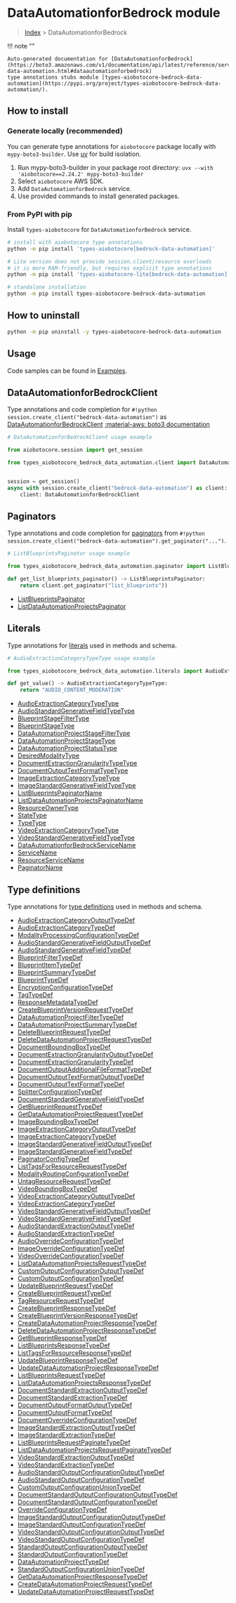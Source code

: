 # DataAutomationforBedrock module

> [Index](../README.md) > DataAutomationforBedrock


!!! note ""

    Auto-generated documentation for [DataAutomationforBedrock](https://boto3.amazonaws.com/v1/documentation/api/latest/reference/services/bedrock-data-automation.html#dataautomationforbedrock)
    type annotations stubs module [types-aiobotocore-bedrock-data-automation](https://pypi.org/project/types-aiobotocore-bedrock-data-automation/).

## How to install

### Generate locally (recommended)

You can generate type annotations for `aiobotocore` package locally with `mypy-boto3-builder`.
Use [uv](https://docs.astral.sh/uv/getting-started/installation/) for build isolation.

1. Run mypy-boto3-builder in your package root directory: `uvx --with 'aiobotocore==2.24.2' mypy-boto3-builder`
1. Select `aiobotocore` AWS SDK.
1. Add `DataAutomationforBedrock` service.
1. Use provided commands to install generated packages.



### From PyPI with pip

Install `types-aiobotocore` for `DataAutomationforBedrock` service.

```bash
# install with aiobotocore type annotations
python -m pip install 'types-aiobotocore[bedrock-data-automation]'

# Lite version does not provide session.client/resource overloads
# it is more RAM-friendly, but requires explicit type annotations
python -m pip install 'types-aiobotocore-lite[bedrock-data-automation]'

# standalone installation
python -m pip install types-aiobotocore-bedrock-data-automation
```



## How to uninstall

```bash
python -m pip uninstall -y types-aiobotocore-bedrock-data-automation
```

## Usage

Code samples can be found in [Examples](./usage.md).

## DataAutomationforBedrockClient

Type annotations and code completion for  `#!python session.create_client("bedrock-data-automation")` as [DataAutomationforBedrockClient](./client.md)
[:material-aws: boto3 documentation](https://boto3.amazonaws.com/v1/documentation/api/latest/reference/services/bedrock-data-automation.html#DataAutomationforBedrock.Client)

```python
# DataAutomationforBedrockClient usage example

from aiobotocore.session import get_session

from types_aiobotocore_bedrock_data_automation.client import DataAutomationforBedrockClient


session = get_session()
async with session.create_client("bedrock-data-automation") as client:
    client: DataAutomationforBedrockClient
```


## Paginators

Type annotations and code completion for
[paginators](./paginators.md)
from `#!python session.create_client("bedrock-data-automation").get_paginator("...")`.

```python
# ListBlueprintsPaginator usage example

from types_aiobotocore_bedrock_data_automation.paginator import ListBlueprintsPaginator

def get_list_blueprints_paginator() -> ListBlueprintsPaginator:
    return client.get_paginator("list_blueprints"))
```

- [ListBlueprintsPaginator](./paginators.md#listblueprintspaginator)
- [ListDataAutomationProjectsPaginator](./paginators.md#listdataautomationprojectspaginator)








## Literals

Type annotations for [literals](./literals.md) used in methods and schema.

```python
# AudioExtractionCategoryTypeType usage example

from types_aiobotocore_bedrock_data_automation.literals import AudioExtractionCategoryTypeType

def get_value() -> AudioExtractionCategoryTypeType:
    return "AUDIO_CONTENT_MODERATION"
```

- [AudioExtractionCategoryTypeType](./literals.md#audioextractioncategorytypetype)
- [AudioStandardGenerativeFieldTypeType](./literals.md#audiostandardgenerativefieldtypetype)
- [BlueprintStageFilterType](./literals.md#blueprintstagefiltertype)
- [BlueprintStageType](./literals.md#blueprintstagetype)
- [DataAutomationProjectStageFilterType](./literals.md#dataautomationprojectstagefiltertype)
- [DataAutomationProjectStageType](./literals.md#dataautomationprojectstagetype)
- [DataAutomationProjectStatusType](./literals.md#dataautomationprojectstatustype)
- [DesiredModalityType](./literals.md#desiredmodalitytype)
- [DocumentExtractionGranularityTypeType](./literals.md#documentextractiongranularitytypetype)
- [DocumentOutputTextFormatTypeType](./literals.md#documentoutputtextformattypetype)
- [ImageExtractionCategoryTypeType](./literals.md#imageextractioncategorytypetype)
- [ImageStandardGenerativeFieldTypeType](./literals.md#imagestandardgenerativefieldtypetype)
- [ListBlueprintsPaginatorName](./literals.md#listblueprintspaginatorname)
- [ListDataAutomationProjectsPaginatorName](./literals.md#listdataautomationprojectspaginatorname)
- [ResourceOwnerType](./literals.md#resourceownertype)
- [StateType](./literals.md#statetype)
- [TypeType](./literals.md#typetype)
- [VideoExtractionCategoryTypeType](./literals.md#videoextractioncategorytypetype)
- [VideoStandardGenerativeFieldTypeType](./literals.md#videostandardgenerativefieldtypetype)
- [DataAutomationforBedrockServiceName](./literals.md#dataautomationforbedrockservicename)
- [ServiceName](./literals.md#servicename)
- [ResourceServiceName](./literals.md#resourceservicename)
- [PaginatorName](./literals.md#paginatorname)




## Type definitions

Type annotations for [type definitions](./type_defs.md) used in methods and schema.

- [AudioExtractionCategoryOutputTypeDef](./type_defs.md#audioextractioncategoryoutputtypedef)
- [AudioExtractionCategoryTypeDef](./type_defs.md#audioextractioncategorytypedef)
- [ModalityProcessingConfigurationTypeDef](./type_defs.md#modalityprocessingconfigurationtypedef)
- [AudioStandardGenerativeFieldOutputTypeDef](./type_defs.md#audiostandardgenerativefieldoutputtypedef)
- [AudioStandardGenerativeFieldTypeDef](./type_defs.md#audiostandardgenerativefieldtypedef)
- [BlueprintFilterTypeDef](./type_defs.md#blueprintfiltertypedef)
- [BlueprintItemTypeDef](./type_defs.md#blueprintitemtypedef)
- [BlueprintSummaryTypeDef](./type_defs.md#blueprintsummarytypedef)
- [BlueprintTypeDef](./type_defs.md#blueprinttypedef)
- [EncryptionConfigurationTypeDef](./type_defs.md#encryptionconfigurationtypedef)
- [TagTypeDef](./type_defs.md#tagtypedef)
- [ResponseMetadataTypeDef](./type_defs.md#responsemetadatatypedef)
- [CreateBlueprintVersionRequestTypeDef](./type_defs.md#createblueprintversionrequesttypedef)
- [DataAutomationProjectFilterTypeDef](./type_defs.md#dataautomationprojectfiltertypedef)
- [DataAutomationProjectSummaryTypeDef](./type_defs.md#dataautomationprojectsummarytypedef)
- [DeleteBlueprintRequestTypeDef](./type_defs.md#deleteblueprintrequesttypedef)
- [DeleteDataAutomationProjectRequestTypeDef](./type_defs.md#deletedataautomationprojectrequesttypedef)
- [DocumentBoundingBoxTypeDef](./type_defs.md#documentboundingboxtypedef)
- [DocumentExtractionGranularityOutputTypeDef](./type_defs.md#documentextractiongranularityoutputtypedef)
- [DocumentExtractionGranularityTypeDef](./type_defs.md#documentextractiongranularitytypedef)
- [DocumentOutputAdditionalFileFormatTypeDef](./type_defs.md#documentoutputadditionalfileformattypedef)
- [DocumentOutputTextFormatOutputTypeDef](./type_defs.md#documentoutputtextformatoutputtypedef)
- [DocumentOutputTextFormatTypeDef](./type_defs.md#documentoutputtextformattypedef)
- [SplitterConfigurationTypeDef](./type_defs.md#splitterconfigurationtypedef)
- [DocumentStandardGenerativeFieldTypeDef](./type_defs.md#documentstandardgenerativefieldtypedef)
- [GetBlueprintRequestTypeDef](./type_defs.md#getblueprintrequesttypedef)
- [GetDataAutomationProjectRequestTypeDef](./type_defs.md#getdataautomationprojectrequesttypedef)
- [ImageBoundingBoxTypeDef](./type_defs.md#imageboundingboxtypedef)
- [ImageExtractionCategoryOutputTypeDef](./type_defs.md#imageextractioncategoryoutputtypedef)
- [ImageExtractionCategoryTypeDef](./type_defs.md#imageextractioncategorytypedef)
- [ImageStandardGenerativeFieldOutputTypeDef](./type_defs.md#imagestandardgenerativefieldoutputtypedef)
- [ImageStandardGenerativeFieldTypeDef](./type_defs.md#imagestandardgenerativefieldtypedef)
- [PaginatorConfigTypeDef](./type_defs.md#paginatorconfigtypedef)
- [ListTagsForResourceRequestTypeDef](./type_defs.md#listtagsforresourcerequesttypedef)
- [ModalityRoutingConfigurationTypeDef](./type_defs.md#modalityroutingconfigurationtypedef)
- [UntagResourceRequestTypeDef](./type_defs.md#untagresourcerequesttypedef)
- [VideoBoundingBoxTypeDef](./type_defs.md#videoboundingboxtypedef)
- [VideoExtractionCategoryOutputTypeDef](./type_defs.md#videoextractioncategoryoutputtypedef)
- [VideoExtractionCategoryTypeDef](./type_defs.md#videoextractioncategorytypedef)
- [VideoStandardGenerativeFieldOutputTypeDef](./type_defs.md#videostandardgenerativefieldoutputtypedef)
- [VideoStandardGenerativeFieldTypeDef](./type_defs.md#videostandardgenerativefieldtypedef)
- [AudioStandardExtractionOutputTypeDef](./type_defs.md#audiostandardextractionoutputtypedef)
- [AudioStandardExtractionTypeDef](./type_defs.md#audiostandardextractiontypedef)
- [AudioOverrideConfigurationTypeDef](./type_defs.md#audiooverrideconfigurationtypedef)
- [ImageOverrideConfigurationTypeDef](./type_defs.md#imageoverrideconfigurationtypedef)
- [VideoOverrideConfigurationTypeDef](./type_defs.md#videooverrideconfigurationtypedef)
- [ListDataAutomationProjectsRequestTypeDef](./type_defs.md#listdataautomationprojectsrequesttypedef)
- [CustomOutputConfigurationOutputTypeDef](./type_defs.md#customoutputconfigurationoutputtypedef)
- [CustomOutputConfigurationTypeDef](./type_defs.md#customoutputconfigurationtypedef)
- [UpdateBlueprintRequestTypeDef](./type_defs.md#updateblueprintrequesttypedef)
- [CreateBlueprintRequestTypeDef](./type_defs.md#createblueprintrequesttypedef)
- [TagResourceRequestTypeDef](./type_defs.md#tagresourcerequesttypedef)
- [CreateBlueprintResponseTypeDef](./type_defs.md#createblueprintresponsetypedef)
- [CreateBlueprintVersionResponseTypeDef](./type_defs.md#createblueprintversionresponsetypedef)
- [CreateDataAutomationProjectResponseTypeDef](./type_defs.md#createdataautomationprojectresponsetypedef)
- [DeleteDataAutomationProjectResponseTypeDef](./type_defs.md#deletedataautomationprojectresponsetypedef)
- [GetBlueprintResponseTypeDef](./type_defs.md#getblueprintresponsetypedef)
- [ListBlueprintsResponseTypeDef](./type_defs.md#listblueprintsresponsetypedef)
- [ListTagsForResourceResponseTypeDef](./type_defs.md#listtagsforresourceresponsetypedef)
- [UpdateBlueprintResponseTypeDef](./type_defs.md#updateblueprintresponsetypedef)
- [UpdateDataAutomationProjectResponseTypeDef](./type_defs.md#updatedataautomationprojectresponsetypedef)
- [ListBlueprintsRequestTypeDef](./type_defs.md#listblueprintsrequesttypedef)
- [ListDataAutomationProjectsResponseTypeDef](./type_defs.md#listdataautomationprojectsresponsetypedef)
- [DocumentStandardExtractionOutputTypeDef](./type_defs.md#documentstandardextractionoutputtypedef)
- [DocumentStandardExtractionTypeDef](./type_defs.md#documentstandardextractiontypedef)
- [DocumentOutputFormatOutputTypeDef](./type_defs.md#documentoutputformatoutputtypedef)
- [DocumentOutputFormatTypeDef](./type_defs.md#documentoutputformattypedef)
- [DocumentOverrideConfigurationTypeDef](./type_defs.md#documentoverrideconfigurationtypedef)
- [ImageStandardExtractionOutputTypeDef](./type_defs.md#imagestandardextractionoutputtypedef)
- [ImageStandardExtractionTypeDef](./type_defs.md#imagestandardextractiontypedef)
- [ListBlueprintsRequestPaginateTypeDef](./type_defs.md#listblueprintsrequestpaginatetypedef)
- [ListDataAutomationProjectsRequestPaginateTypeDef](./type_defs.md#listdataautomationprojectsrequestpaginatetypedef)
- [VideoStandardExtractionOutputTypeDef](./type_defs.md#videostandardextractionoutputtypedef)
- [VideoStandardExtractionTypeDef](./type_defs.md#videostandardextractiontypedef)
- [AudioStandardOutputConfigurationOutputTypeDef](./type_defs.md#audiostandardoutputconfigurationoutputtypedef)
- [AudioStandardOutputConfigurationTypeDef](./type_defs.md#audiostandardoutputconfigurationtypedef)
- [CustomOutputConfigurationUnionTypeDef](./type_defs.md#customoutputconfigurationuniontypedef)
- [DocumentStandardOutputConfigurationOutputTypeDef](./type_defs.md#documentstandardoutputconfigurationoutputtypedef)
- [DocumentStandardOutputConfigurationTypeDef](./type_defs.md#documentstandardoutputconfigurationtypedef)
- [OverrideConfigurationTypeDef](./type_defs.md#overrideconfigurationtypedef)
- [ImageStandardOutputConfigurationOutputTypeDef](./type_defs.md#imagestandardoutputconfigurationoutputtypedef)
- [ImageStandardOutputConfigurationTypeDef](./type_defs.md#imagestandardoutputconfigurationtypedef)
- [VideoStandardOutputConfigurationOutputTypeDef](./type_defs.md#videostandardoutputconfigurationoutputtypedef)
- [VideoStandardOutputConfigurationTypeDef](./type_defs.md#videostandardoutputconfigurationtypedef)
- [StandardOutputConfigurationOutputTypeDef](./type_defs.md#standardoutputconfigurationoutputtypedef)
- [StandardOutputConfigurationTypeDef](./type_defs.md#standardoutputconfigurationtypedef)
- [DataAutomationProjectTypeDef](./type_defs.md#dataautomationprojecttypedef)
- [StandardOutputConfigurationUnionTypeDef](./type_defs.md#standardoutputconfigurationuniontypedef)
- [GetDataAutomationProjectResponseTypeDef](./type_defs.md#getdataautomationprojectresponsetypedef)
- [CreateDataAutomationProjectRequestTypeDef](./type_defs.md#createdataautomationprojectrequesttypedef)
- [UpdateDataAutomationProjectRequestTypeDef](./type_defs.md#updatedataautomationprojectrequesttypedef)


